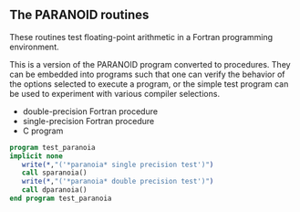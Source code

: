 ## The PARANOID routines

These routines test floating-point arithmetic in a Fortran programming
environment.

This is a version of the PARANOID program converted to procedures. They can be
embedded into programs such that one can verify the behavior of the options
selected to execute a program, or the simple test program can be used to
experiment with various compiler selections.

  * double-precision Fortran procedure
  * single-precision Fortran procedure
  * C program

```fortran
program test_paranoia
implicit none
   write(*,"('*paranoia* single precision test')")
   call sparanoia()
   write(*,"('*paranoia* double precision test')")
   call dparanoia()
end program test_paranoia
```

